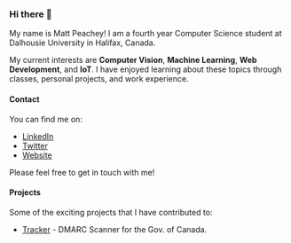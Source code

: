 ### Hi there 👋

My name is Matt Peachey!  I am a fourth year Computer Science student at Dalhousie University in Halifax, Canada.

My current interests are **Computer Vision**, **Machine Learning**, **Web Development**, and **IoT**.  I have enjoyed learning about these topics through classes, personal projects, and work experience.

#### Contact 
You can find me on:
* [LinkedIn](https://www.linkedin.com/in/matt-peachey-02bb11152/) 
* [Twitter](https://twitter.com/MattPeachey3)
* [Website](http://mattpeachey.ca)

Please feel free to get in touch with me! 

#### Projects

Some of the exciting projects that I have contributed to: 
* [Tracker](https://github.com/canada-ca/tracker) - DMARC Scanner for the Gov. of Canada.
<!--
**peacheym/peacheym** is a ✨ _special_ ✨ repository because its `README.md` (this file) appears on your GitHub profile.

Here are some ideas to get you started:

- 🔭 I’m currently working on ...
- 🌱 I’m currently learning ...
- 👯 I’m looking to collaborate on ...
- 🤔 I’m looking for help with ...
- 💬 Ask me about ...
- 📫 How to reach me: ...
- 😄 Pronouns: ...
- ⚡ Fun fact: ...
-->
